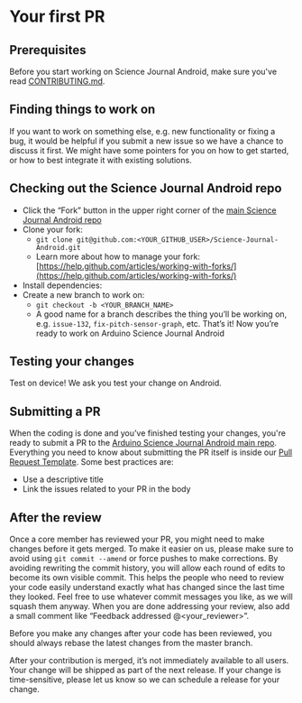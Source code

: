 # Your first PR

## Prerequisites

Before you start working on Science Journal Android, make sure you've read [CONTRIBUTING.md](https://github.com/bcmi-labs/Science-Journal-Android/blob/master/CONTRIBUTING.md).

## Finding things to work on

If you want to work on something else, e.g. new functionality or fixing a bug, it would be helpful if you submit a new issue so we have a chance to discuss it first. We might have some pointers for you on how to get started, or how to best integrate it with existing solutions.

## Checking out the Science Journal Android repo

- Click the “Fork” button in the upper right corner of the [main Science Journal Android repo](https://github.com/bcmi-labs/Science-Journal-Android)
- Clone your fork:
  - `git clone git@github.com:<YOUR_GITHUB_USER>/Science-Journal-Android.git`
  - Learn more about how to manage your fork: [https://help.github.com/articles/working-with-forks/](https://help.github.com/articles/working-with-forks/)
- Install dependencies:
- Create a new branch to work on:
  - `git checkout -b <YOUR_BRANCH_NAME>`
  - A good name for a branch describes the thing you’ll be working on, e.g. `issue-132`, `fix-pitch-sensor-graph`, etc.
That’s it! Now you’re ready to work on Arduino Science Journal Android

## Testing your changes

Test on device! We ask you test your change on Android.

## Submitting a PR

When the coding is done and you’ve finished testing your changes, you're ready to submit a PR to the [Arduino Science Journal Android main repo](https://github.com/bcmi-labs/Science-Journal-Android). Everything you need to know about submitting the PR itself is inside our [Pull Request Template](https://github.com/bcmi-labs/Science-Journal-Android/blob/master/PULL_REQUEST_TEMPLATE.md). Some best practices are:

- Use a descriptive title
- Link the issues related to your PR in the body

## After the review

Once a core member has reviewed your PR, you might need to make changes before it gets merged. To make it easier on us, please make sure to avoid using `git commit --amend` or force pushes to make corrections. By avoiding rewriting the commit history, you will allow each round of edits to become its own visible commit. This helps the people who need to review your code easily understand exactly what has changed since the last time they looked. Feel free to use whatever commit messages you like, as we will squash them anyway. When you are done addressing your review, also add a small comment like “Feedback addressed @<your_reviewer>”.

Before you make any changes after your code has been reviewed, you should always rebase the latest changes from the master branch.

After your contribution is merged, it’s not immediately available to all users. Your change will be shipped as part of the next release. If your change is time-sensitive, please let us know so we can schedule a release for your change.

<!-- Links -->
